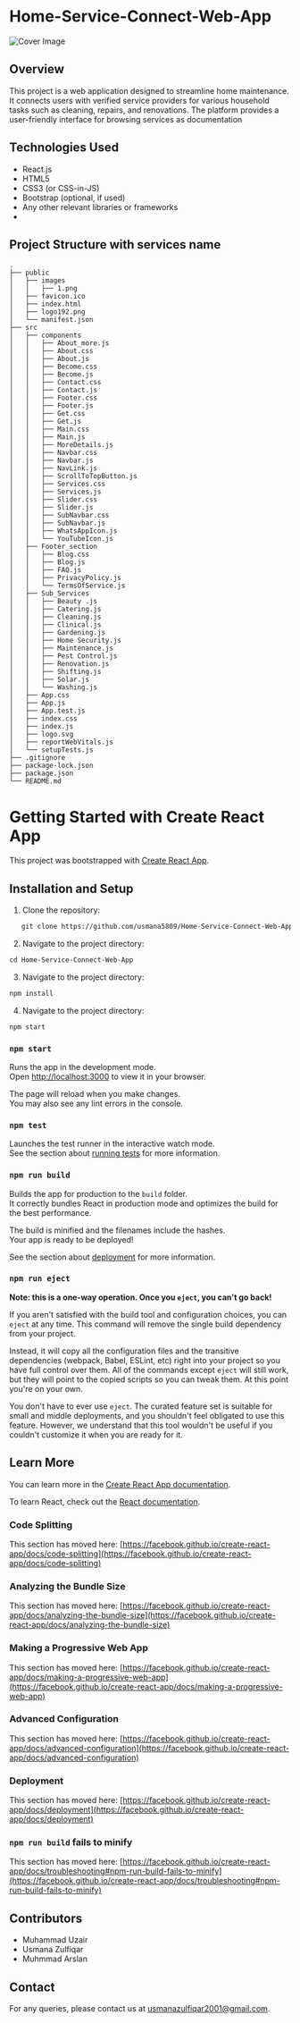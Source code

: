 # Home-Service-Connect-Web-App
![Cover Image](./assets/images/uiii.png)

## Overview
This project is a web application designed to streamline home maintenance. It connects users with verified service providers for various household tasks such as cleaning, repairs, and renovations. The platform provides a user-friendly interface for browsing services as documentation

## Technologies Used

- React.js
- HTML5
- CSS3 (or CSS-in-JS)
- Bootstrap (optional, if used)
- Any other relevant libraries or frameworks
- 
## Project Structure with services name
```plaintext
.
├── public
│   ├── images
│   │   ├── 1.png
│   ├── favicon.ico
│   ├── index.html
│   ├── logo192.png
│   └── manifest.json
├── src
│   ├── components
│   │   ├── About_more.js
│   │   ├── About.css
│   │   ├── About.js
│   │   ├── Become.css
│   │   ├── Become.js
│   │   ├── Contact.css
│   │   ├── Contact.js
│   │   ├── Footer.css
│   │   ├── Footer.js
│   │   ├── Get.css
│   │   ├── Get.js
│   │   ├── Main.css
│   │   ├── Main.js
│   │   ├── MoreDetails.js
│   │   ├── Navbar.css
│   │   ├── Navbar.js
│   │   ├── NavLink.js
│   │   ├── ScrollToTopButton.js
│   │   ├── Services.css
│   │   ├── Services.js
│   │   ├── Slider.css
│   │   ├── Slider.js
│   │   ├── SubNavbar.css
│   │   ├── SubNavbar.js
│   │   ├── WhatsAppIcon.js
│   │   └── YouTubeIcon.js
│   ├── Footer_section
│   │   ├── Blog.css
│   │   ├── Blog.js
│   │   ├── FAQ.js
│   │   ├── PrivacyPolicy.js
│   │   └── TermsOfService.js
│   ├── Sub_Services
│   │   ├── Beauty .js
│   │   ├── Catering.js
│   │   ├── Cleaning.js
│   │   ├── Clinical.js
│   │   ├── Gardening.js
│   │   ├── Home Security.js
│   │   ├── Maintenance.js
│   │   ├── Pest Control.js
│   │   ├── Renovation.js
│   │   ├── Shifting.js
│   │   ├── Solar.js
│   │   └── Washing.js
│   ├── App.css
│   ├── App.js
│   ├── App.test.js
│   ├── index.css
│   ├── index.js
│   ├── logo.svg
│   ├── reportWebVitals.js
│   └── setupTests.js
├── .gitignore
├── package-lock.json
├── package.json
└── README.md
```

# Getting Started with Create React App

This project was bootstrapped with [Create React App](https://github.com/facebook/create-react-app).



## Installation and Setup
1. Clone the repository:
```markdown
   git clone https://github.com/usmana5809/Home-Service-Connect-Web-App.git
```

2. Navigate to the project directory:
```markdown
cd Home-Service-Connect-Web-App
```
3. Navigate to the project directory:
```markdown
npm install
```
4. Navigate to the project directory:
```markdown
npm start
```
   

### `npm start`

Runs the app in the development mode.\
Open [http://localhost:3000](http://localhost:3000) to view it in your browser.

The page will reload when you make changes.\
You may also see any lint errors in the console.

### `npm test`

Launches the test runner in the interactive watch mode.\
See the section about [running tests](https://facebook.github.io/create-react-app/docs/running-tests) for more information.

### `npm run build`

Builds the app for production to the `build` folder.\
It correctly bundles React in production mode and optimizes the build for the best performance.

The build is minified and the filenames include the hashes.\
Your app is ready to be deployed!

See the section about [deployment](https://facebook.github.io/create-react-app/docs/deployment) for more information.

### `npm run eject`

**Note: this is a one-way operation. Once you `eject`, you can't go back!**

If you aren't satisfied with the build tool and configuration choices, you can `eject` at any time. This command will remove the single build dependency from your project.

Instead, it will copy all the configuration files and the transitive dependencies (webpack, Babel, ESLint, etc) right into your project so you have full control over them. All of the commands except `eject` will still work, but they will point to the copied scripts so you can tweak them. At this point you're on your own.

You don't have to ever use `eject`. The curated feature set is suitable for small and middle deployments, and you shouldn't feel obligated to use this feature. However, we understand that this tool wouldn't be useful if you couldn't customize it when you are ready for it.

## Learn More

You can learn more in the [Create React App documentation](https://facebook.github.io/create-react-app/docs/getting-started).

To learn React, check out the [React documentation](https://reactjs.org/).

### Code Splitting

This section has moved here: [https://facebook.github.io/create-react-app/docs/code-splitting](https://facebook.github.io/create-react-app/docs/code-splitting)

### Analyzing the Bundle Size

This section has moved here: [https://facebook.github.io/create-react-app/docs/analyzing-the-bundle-size](https://facebook.github.io/create-react-app/docs/analyzing-the-bundle-size)

### Making a Progressive Web App

This section has moved here: [https://facebook.github.io/create-react-app/docs/making-a-progressive-web-app](https://facebook.github.io/create-react-app/docs/making-a-progressive-web-app)

### Advanced Configuration

This section has moved here: [https://facebook.github.io/create-react-app/docs/advanced-configuration](https://facebook.github.io/create-react-app/docs/advanced-configuration)

### Deployment

This section has moved here: [https://facebook.github.io/create-react-app/docs/deployment](https://facebook.github.io/create-react-app/docs/deployment)

### `npm run build` fails to minify

This section has moved here: [https://facebook.github.io/create-react-app/docs/troubleshooting#npm-run-build-fails-to-minify](https://facebook.github.io/create-react-app/docs/troubleshooting#npm-run-build-fails-to-minify)

## Contributors
- Muhammad Uzair
- Usmana Zulfiqar 
- Muhmmad Arslan

## Contact
For any queries, please contact us at [usmanazulfiqar2001@gmail.com](mailto:usmanazulfiqar2001@gmail.com).
